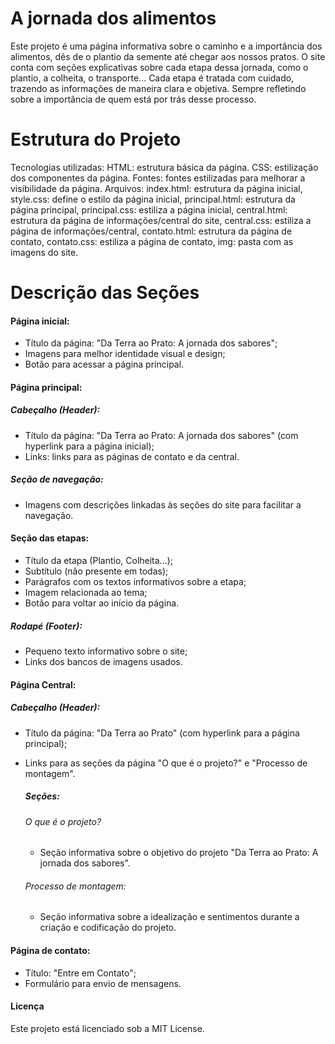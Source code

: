 # A jornada dos alimentos
 Este projeto é uma página informativa sobre o caminho e a importância dos alimentos, dês de o plantio da semente até chegar aos nossos pratos. O site conta com seções explicativas sobre cada etapa dessa jornada, como o plantio, a colheita, o transporte... Cada etapa é tratada com cuidado, trazendo as informações de maneira clara e objetiva. Sempre refletindo sobre a importância de quem está por trás desse processo. 

 # Estrutura do Projeto
 
 Tecnologias utilizadas:
 HTML: estrutura básica da página.
 CSS: estilização dos componentes da página.
 Fontes: fontes estilizadas para melhorar a visibilidade da página.
 Arquivos: index.html: estrutura da página inicial, style.css: define o estilo da página inicial, principal.html: estrutura da página principal, principal.css: estiliza a página inicial,
central.html: estrutura da página de informações/central do site, central.css: estiliza a página de informações/central, contato.html: estrutura da página de contato, contato.css: estiliza a página de contato, img: pasta com as imagens do site.

# Descrição das Seções
#### Página inicial:
* Título da página: "Da Terra ao Prato: A jornada dos sabores";
* Imagens para melhor identidade visual e design;
* Botão para acessar a página principal.

#### Página principal:

##### Cabeçalho (Header):
* Título da página: "Da Terra ao Prato: A jornada dos sabores" (com hyperlink para a página inicial); 
* Links: links para as páginas de contato e da central.

##### Seção de navegação:
* Imagens com descrições linkadas às seções do site para facilitar a navegação.

#### Seção das etapas:
* Título da etapa (Plantio, Colheita...);
* Subtítulo (não presente em todas);
* Parágrafos com os textos informativos sobre a etapa;
* Imagem relacionada ao tema;
* Botão para voltar ao início da página.

##### Rodapé (Footer):
* Pequeno texto informativo sobre o site;
* Links dos bancos de imagens usados.

#### Página Central:

##### Cabeçalho (Header):
* Título da página: "Da Terra ao Prato" (com hyperlink para a página principal);
* Links para as seções da página "O que é o projeto?" e "Processo de montagem".

  ##### Seções:
  ###### O que é o projeto?
  * Seção informativa sobre o objetivo do projeto "Da Terra ao Prato: A jornada dos sabores".
 
  ###### Processo de montagem:
  * Seção informativa sobre a idealização e sentimentos durante a criação e codificação do projeto.
 
#### Página de contato:
 * Título: "Entre em Contato";
 * Formulário para envio de mensagens.

#### Licença
Este projeto está licenciado sob a MIT License.   
